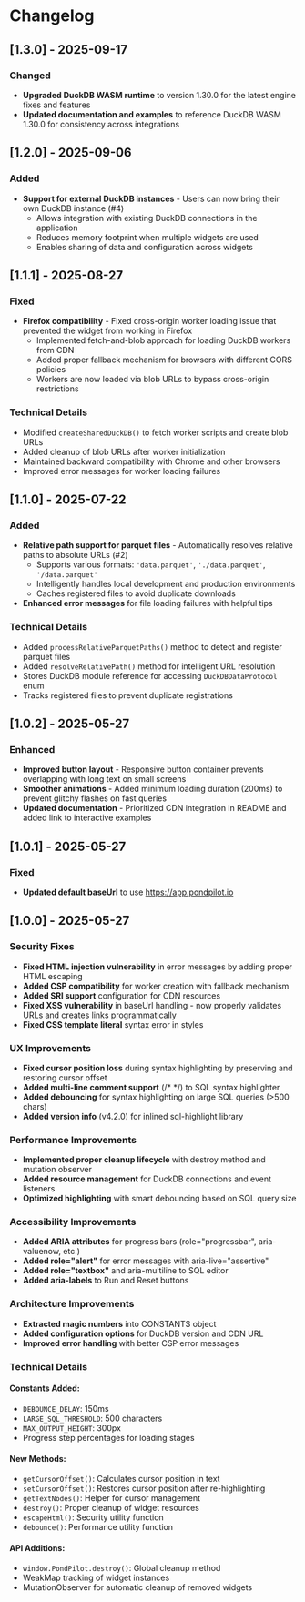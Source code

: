# Changelog

## [1.3.0] - 2025-09-17

### Changed
- **Upgraded DuckDB WASM runtime** to version 1.30.0 for the latest engine fixes and features
- **Updated documentation and examples** to reference DuckDB WASM 1.30.0 for consistency across integrations

## [1.2.0] - 2025-09-06

### Added
- **Support for external DuckDB instances** - Users can now bring their own DuckDB instance (#4)
  - Allows integration with existing DuckDB connections in the application
  - Reduces memory footprint when multiple widgets are used
  - Enables sharing of data and configuration across widgets

## [1.1.1] - 2025-08-27

### Fixed
- **Firefox compatibility** - Fixed cross-origin worker loading issue that prevented the widget from working in Firefox
  - Implemented fetch-and-blob approach for loading DuckDB workers from CDN
  - Added proper fallback mechanism for browsers with different CORS policies
  - Workers are now loaded via blob URLs to bypass cross-origin restrictions

### Technical Details
- Modified `createSharedDuckDB()` to fetch worker scripts and create blob URLs
- Added cleanup of blob URLs after worker initialization
- Maintained backward compatibility with Chrome and other browsers
- Improved error messages for worker loading failures

## [1.1.0] - 2025-07-22

### Added
- **Relative path support for parquet files** - Automatically resolves relative paths to absolute URLs (#2)
  - Supports various formats: `'data.parquet'`, `'./data.parquet'`, `'/data.parquet'`
  - Intelligently handles local development and production environments
  - Caches registered files to avoid duplicate downloads
- **Enhanced error messages** for file loading failures with helpful tips

### Technical Details
- Added `processRelativeParquetPaths()` method to detect and register parquet files
- Added `resolveRelativePath()` method for intelligent URL resolution
- Stores DuckDB module reference for accessing `DuckDBDataProtocol` enum
- Tracks registered files to prevent duplicate registrations

## [1.0.2] - 2025-05-27

### Enhanced
- **Improved button layout** - Responsive button container prevents overlapping with long text on small screens
- **Smoother animations** - Added minimum loading duration (200ms) to prevent glitchy flashes on fast queries
- **Updated documentation** - Prioritized CDN integration in README and added link to interactive examples

## [1.0.1] - 2025-05-27

### Fixed
- **Updated default baseUrl** to use https://app.pondpilot.io

## [1.0.0] - 2025-05-27

### Security Fixes
- **Fixed HTML injection vulnerability** in error messages by adding proper HTML escaping
- **Added CSP compatibility** for worker creation with fallback mechanism
- **Added SRI support** configuration for CDN resources
- **Fixed XSS vulnerability** in baseUrl handling - now properly validates URLs and creates links programmatically
- **Fixed CSS template literal** syntax error in styles

### UX Improvements
- **Fixed cursor position loss** during syntax highlighting by preserving and restoring cursor offset
- **Added multi-line comment support** (/* */) to SQL syntax highlighter
- **Added debouncing** for syntax highlighting on large SQL queries (>500 chars)
- **Added version info** (v4.2.0) for inlined sql-highlight library

### Performance Improvements
- **Implemented proper cleanup lifecycle** with destroy method and mutation observer
- **Added resource management** for DuckDB connections and event listeners
- **Optimized highlighting** with smart debouncing based on SQL query size

### Accessibility Improvements
- **Added ARIA attributes** for progress bars (role="progressbar", aria-valuenow, etc.)
- **Added role="alert"** for error messages with aria-live="assertive"
- **Added role="textbox"** and aria-multiline to SQL editor
- **Added aria-labels** to Run and Reset buttons

### Architecture Improvements
- **Extracted magic numbers** into CONSTANTS object
- **Added configuration options** for DuckDB version and CDN URL
- **Improved error handling** with better CSP error messages

### Technical Details

#### Constants Added:
- `DEBOUNCE_DELAY`: 150ms
- `LARGE_SQL_THRESHOLD`: 500 characters
- `MAX_OUTPUT_HEIGHT`: 300px
- Progress step percentages for loading stages

#### New Methods:
- `getCursorOffset()`: Calculates cursor position in text
- `setCursorOffset()`: Restores cursor position after re-highlighting
- `getTextNodes()`: Helper for cursor management
- `destroy()`: Proper cleanup of widget resources
- `escapeHtml()`: Security utility function
- `debounce()`: Performance utility function

#### API Additions:
- `window.PondPilot.destroy()`: Global cleanup method
- WeakMap tracking of widget instances
- MutationObserver for automatic cleanup of removed widgets
